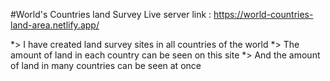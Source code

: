 #World's Countries land Survey
Live server link : 
https://world-countries-land-area.netlify.app/


*>  I have created land survey sites in all countries of the world
*> The amount of land in each country can be seen on this site
*> And the amount of land in many countries can be seen at once
